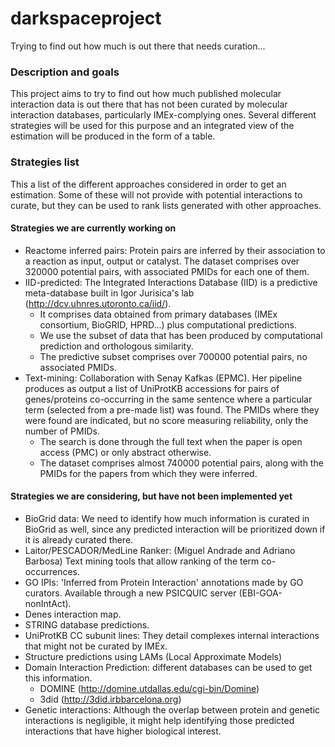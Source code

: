 # darkspaceproject
Trying to find out how much is out there that needs curation...

### Description and goals

This project aims to try to find out how much published molecular interaction data is out there that has not been curated by molecular interaction databases, particularly IMEx-complying ones. Several different strategies will be used for this purpose and an integrated view of the estimation will be produced in the form of a table. 

### Strategies list

This a list of the different approaches considered in order to get an estimation. Some of these will not provide with potential interactions to curate, but they can be used to rank lists generated with other approaches. 

#### Strategies we are currently working on

* Reactome inferred pairs: Protein pairs are inferred by their association to a reaction as input, output or catalyst. The dataset comprises over 320000 potential pairs, with associated PMIDs for each one of them. 
* IID-predicted: The Integrated Interactions Database (IID) is a predictive meta-database built in Igor Jurisica's lab (http://dcv.uhnres.utoronto.ca/iid/).
  * It comprises data obtained from primary databases (IMEx consortium, BioGRID, HPRD...) plus computational predictions. 
  * We use the subset of data that has been produced by computational prediction and orthologous similarity.
  * The predictive subset comprises over 700000 potential pairs, no associated PMIDs. 
* Text-mining: Collaboration with Senay Kafkas (EPMC). Her pipeline produces as output a list of UniProtKB accessions for pairs of genes/proteins co-occurring in the same sentence where a particular term (selected from a pre-made list) was found. The PMIDs where they were found are indicated, but no score measuring reliability, only the number of PMIDs.
    * The search is done through the full text when the paper is open access (PMC) or only abstract otherwise. 
    * The dataset comprises almost 740000 potential pairs, along with the PMIDs for the papers from which they were inferred. 

#### Strategies we are considering, but have not been implemented yet

* BioGrid data: We need to identify how much information is curated in BioGrid as well, since any predicted interaction will be prioritized down if it is already curated there. 
* Laitor/PESCADOR/MedLine Ranker: (Miguel Andrade and Adriano Barbosa) Text mining tools that allow ranking of the term co-occurrences.
* GO IPIs: 'Inferred from Protein Interaction' annotations made by GO curators. Available through a new PSICQUIC server (EBI-GOA-nonIntAct).
* Denes interaction map.
* STRING database predictions.
* UniProtKB CC subunit lines: They detail complexes internal interactions that might not be curated by IMEx. 
* Structure predictions using LAMs (Local Approximate Models)
* Domain Interaction Prediction: different databases can be used to get this information.
  * DOMINE (http://domine.utdallas.edu/cgi-bin/Domine)
  * 3did (http://3did.irbbarcelona.org)
* Genetic interactions: Although the overlap between protein and genetic interactions is negligible, it might help identifying those predicted interactions that have higher biological interest. 
